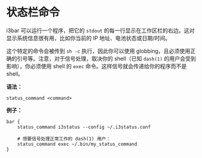# 状态栏命令

i3bar 可以运行一个程序，把它的 `stdout` 的每一行显示在工作区栏的右边。这对显示系统信息很有用，比如你当前的 IP 地址、电池状态或日期/时间。

这个特定的命令会被传到 `sh -c` 执行，因此你可以使用 globbing，且必须使用正确的引号等。注意，对于信号处理，取决你的 shell（已知 `dash(1)` 的用户会受到影响），你必须使用 shell 的 `exec` 命令。这样信号就会传递给你的程序而不是 shell。

**语法：**

`status_command <command>`

**例子：**

```
bar {
    status_command i3status --config ~/.i3status.conf

    # 想要信号处理正常工作的 dash(1) 用户：
    status_command exec ~/.bin/my_status_command
}
```
